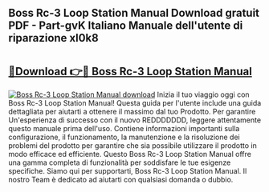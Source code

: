 ## Boss Rc-3 Loop Station Manual Download gratuit PDF - Part-gvK Italiano Manuale dell'utente di riparazione xl0k8

# <h2><a href="http://dfesqu.blite.top/?on=Boss+Rc-3+Loop+Station+Manual">🔗Download 👉🔴 Boss Rc-3 Loop Station Manual</a></h2>

[![Boss Rc-3 Loop Station Manual download](https://i.imgur.com/lujVjoI.png)](http://dfesqu.blite.top/?on=Boss+Rc-3+Loop+Station+Manual)
Inizia il tuo viaggio oggi con Boss Rc-3 Loop Station Manual! Questa guida per l'utente include una guida dettagliata per aiutarti a ottenere il massimo dal tuo Prodotto. Per garantire Un'esperienza di successo con il nuovo REDDDDDDD, leggere attentamente questo manuale prima dell'uso. Contiene informazioni importanti sulla configurazione, il funzionamento, la manutenzione e la risoluzione dei problemi del prodotto per garantire che sia possibile utilizzare il prodotto in modo efficace ed efficiente. Questo Boss Rc-3 Loop Station Manual offre una gamma completa di funzionalità per soddisfare le tue esigenze specifiche. Siamo qui per supportarti, Boss Rc-3 Loop Station Manual. Il nostro Team è dedicato ad aiutarti con qualsiasi domanda o dubbio.
